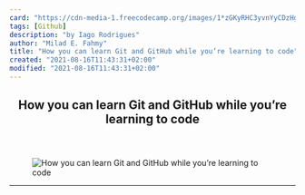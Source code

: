 ```yaml
---
card: "https://cdn-media-1.freecodecamp.org/images/1*zGKyRHC3yvnYyCDzHgtL9A.jpeg"
tags: [Github]
description: "by Iago Rodrigues"
author: "Milad E. Fahmy"
title: "How you can learn Git and GitHub while you’re learning to code"
created: "2021-08-16T11:43:31+02:00"
modified: "2021-08-16T11:43:31+02:00"
---
```

<div class="site-wrapper">
<main id="site-main" class="site-main outer">
<div class="inner">
<article class="post-full post tag-github tag-open-source tag-javascript tag-programming tag-technology ">
<header class="post-full-header">
<h1 class="post-full-title">How you can learn Git and GitHub while you’re learning to code</h1>
</header>
<figure class="post-full-image">
<picture>
<source media="(max-width: 700px)" sizes="1px" srcset="data:image/gif;base64,R0lGODlhAQABAIAAAAAAAP///yH5BAEAAAAALAAAAAABAAEAAAIBRAA7 1w">
<source media="(min-width: 701px)" sizes="(max-width: 800px) 400px,
(max-width: 1170px) 700px,
1400px" srcset="https://cdn-media-1.freecodecamp.org/images/1*zGKyRHC3yvnYyCDzHgtL9A.jpeg 300w,
https://cdn-media-1.freecodecamp.org/images/1*zGKyRHC3yvnYyCDzHgtL9A.jpeg 600w,
https://cdn-media-1.freecodecamp.org/images/1*zGKyRHC3yvnYyCDzHgtL9A.jpeg 1000w,
https://cdn-media-1.freecodecamp.org/images/1*zGKyRHC3yvnYyCDzHgtL9A.jpeg 2000w">
<img onerror="this.style.display='none'" src="https://cdn-media-1.freecodecamp.org/images/1*zGKyRHC3yvnYyCDzHgtL9A.jpeg" alt="How you can learn Git and GitHub while you’re learning to code">
</picture>
</figure>
<section class="post-full-content">
<div class="post-content medium-migrated-article">
</div>
<hr>
</section>
</article>
</div>
</main>
</div>
<!-- Google Tag Manager (noscript) -->
<!-- End Google Tag Manager (noscript) -->
